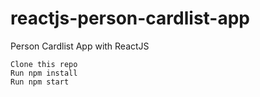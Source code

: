 # reactjs-person-cardlist-app
Person Cardlist App with ReactJS


    Clone this repo
    Run npm install
    Run npm start
